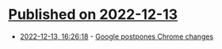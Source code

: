 # [Published on 2022-12-13](index.md)

* [2022-12-13, 16:26:18](https://lobste.rs/s/0pxg8n/google_postpones_chrome_changes) - [Google postpones Chrome changes](https://www.theverge.com/2022/12/13/23506988/google-chrome-manifest-v3-v2-transition-ad-blocking-web-request-declarative-net)
